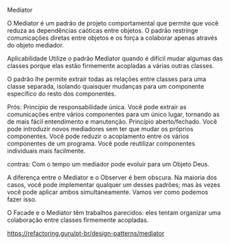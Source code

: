 Mediator

O Mediator é um padrão de projeto comportamental que permite que você reduza as dependências caóticas entre objetos. O padrão restringe comunicações diretas entre objetos e os força a colaborar apenas através do objeto mediador.

Aplicabilidade
 Utilize o padrão Mediator quando é difícil mudar algumas das classes porque elas estão firmemente acopladas a várias outras classes.

 O padrão lhe permite extrair todas as relações entre classes para uma classe separada, isolando quaisquer mudanças para um componente específico do resto dos componentes.
 
 
 
 Prós: Princípio de responsabilidade única. Você pode extrair as comunicações entre vários componentes para um único lugar, tornando as de mais fácil entendimento e manutenção.
 Princípio aberto/fechado. Você pode introduzir novos mediadores sem ter que mudar os próprios componentes.
 Você pode reduzir o acoplamento entre os vários componentes de um programa.
 Você pode reutilizar componentes individuais mais facilmente.
 
 contras: Com o tempo um mediador pode evoluir para um Objeto Deus.
 
 
 
 A diferença entre o Mediator e o Observer é bem obscura. Na maioria dos casos, você pode implementar qualquer um desses padrões; mas às vezes você pode aplicar ambos simultaneamente. Vamos ver como podemos fazer isso.
 
 O Facade e o Mediator têm trabalhos parecidos: eles tentam organizar uma colaboração entre classes firmemente acopladas.




https://refactoring.guru/pt-br/design-patterns/mediator

 
 
 
 
 
 
 
